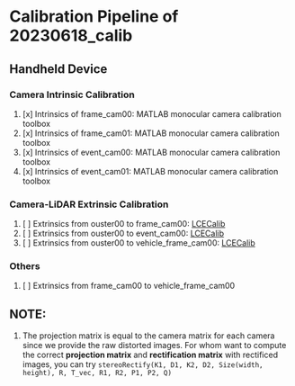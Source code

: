 # Calibration Pipeline of 20230618\_calib

## Handheld Device
### Camera Intrinsic Calibration
1. [x] Intrinsics of frame_cam00: MATLAB monocular camera calibration toolbox
2. [x] Intrinsics of frame_cam01: MATLAB monocular camera calibration toolbox
3. [x] Intrinsics of event_cam00: MATLAB monocular camera calibration toolbox
4. [x] Intrinsics of event_cam01: MATLAB monocular camera calibration toolbox

### Camera-LiDAR Extrinsic Calibration
1. [ ] Extrinsics from ouster00 to frame_cam00: [LCECalib](https://github.com/HKUSTGZ-IADC/LCECalib)
2. [ ] Extrinsics from ouster00 to event_cam00: [LCECalib](https://github.com/HKUSTGZ-IADC/LCECalib)
3. [ ] Extrinsics from ouster00 to vehicle_frame_cam00: [LCECalib](https://github.com/HKUSTGZ-IADC/LCECalib)

### Others
1. [ ] Extrinsics from frame_cam00 to vehicle_frame_cam00

## NOTE:
1. The projection matrix is equal to the camera matrix for each camera since we provide the raw distorted images. 
For whom want to compute the correct **projection matrix** and **rectification matrix** with rectificed images, you can try ```stereoRectify(K1, D1, K2, D2, Size(width, height), R, T_vec, R1, R2, P1, P2, Q)```








